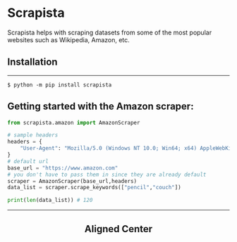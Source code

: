 # Scrapista
Scrapista helps with scraping datasets from some of the most popular websites such as Wikipedia, Amazon, etc.


## Installation
---
<!-- Github Markdown -->
```
$ python -m pip install scrapista
```

## Getting started with the Amazon scraper: 
```python 
from scrapista.amazon import AmazonScraper

# sample headers
headers = {
    "User-Agent": "Mozilla/5.0 (Windows NT 10.0; Win64; x64) AppleWebKit/537.36 (KHTML, like Gecko) Chrome/89.0.4389.90 Safari/537.36"
}
# default url
base_url = "https://www.amazon.com"
# you don't have to pass them in since they are already default
scraper = AmazonScraper(base_url,headers)
data_list = scraper.scrape_keywords(["pencil","couch"])

print(len(data_list)) # 120
```
<style>
    .center {
        text-align:center;
    }
</style>
<hr>
<h2 class="center">Aligned Center</h2>

